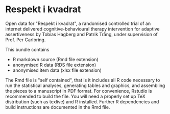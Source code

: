 # Respekt i kvadrat

Open data for "Respekt i kvadrat", a randomised controlled trial of an internet delivered cognitive-behavioural therapy intervention for adaptive assertiveness by Tobias Hagberg and Patrik Trång, under supervision of Prof. Per Carlbring.

This bundle contains
- R markdown source (Rmd file extension) 
- anonymised R data (RDS file extension)
- anonymised item data (xlsx file extension)

The Rmd file is "self contained", that is it includes all R code necessary to run the statistical analyses, generating tables and graphics, and assembling the pieces to a manuscript in PDF format. For convenience, Rstudio is recommended to build the file. You will need a properly set up TeX distribution (such as texlive) and R installed. Further R dependencies and build instructions are documented in the Rmd file.
